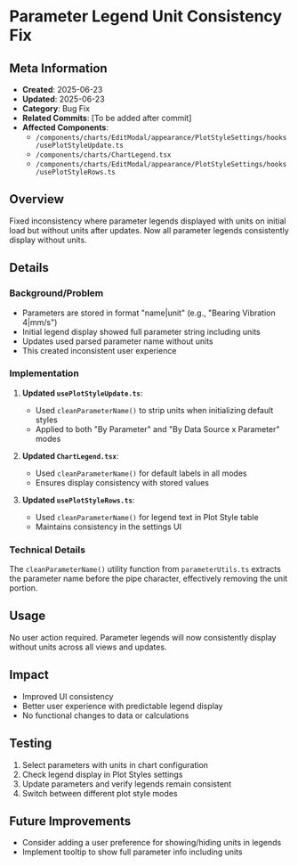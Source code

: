 # Parameter Legend Unit Consistency Fix

## Meta Information
- **Created**: 2025-06-23
- **Updated**: 2025-06-23
- **Category**: Bug Fix
- **Related Commits**: [To be added after commit]
- **Affected Components**: 
  - `/components/charts/EditModal/appearance/PlotStyleSettings/hooks/usePlotStyleUpdate.ts`
  - `/components/charts/ChartLegend.tsx`
  - `/components/charts/EditModal/appearance/PlotStyleSettings/hooks/usePlotStyleRows.ts`

## Overview
Fixed inconsistency where parameter legends displayed with units on initial load but without units after updates. Now all parameter legends consistently display without units.

## Details
### Background/Problem
- Parameters are stored in format "name|unit" (e.g., "Bearing Vibration 4|mm/s")
- Initial legend display showed full parameter string including units
- Updates used parsed parameter name without units
- This created inconsistent user experience

### Implementation
1. **Updated `usePlotStyleUpdate.ts`**:
   - Used `cleanParameterName()` to strip units when initializing default styles
   - Applied to both "By Parameter" and "By Data Source x Parameter" modes

2. **Updated `ChartLegend.tsx`**:
   - Used `cleanParameterName()` for default labels in all modes
   - Ensures display consistency with stored values

3. **Updated `usePlotStyleRows.ts`**:
   - Used `cleanParameterName()` for legend text in Plot Style table
   - Maintains consistency in the settings UI

### Technical Details
The `cleanParameterName()` utility function from `parameterUtils.ts` extracts the parameter name before the pipe character, effectively removing the unit portion.

## Usage
No user action required. Parameter legends will now consistently display without units across all views and updates.

## Impact
- Improved UI consistency
- Better user experience with predictable legend display
- No functional changes to data or calculations

## Testing
1. Select parameters with units in chart configuration
2. Check legend display in Plot Styles settings
3. Update parameters and verify legends remain consistent
4. Switch between different plot style modes

## Future Improvements
- Consider adding a user preference for showing/hiding units in legends
- Implement tooltip to show full parameter info including units